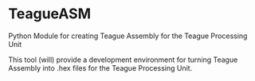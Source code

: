 # TeagueASM

Python Module for creating Teague Assembly for the Teague Processing Unit

This tool (will) provide a development environment for turning Teague Assembly into .hex files for the Teague Processing Unit.
